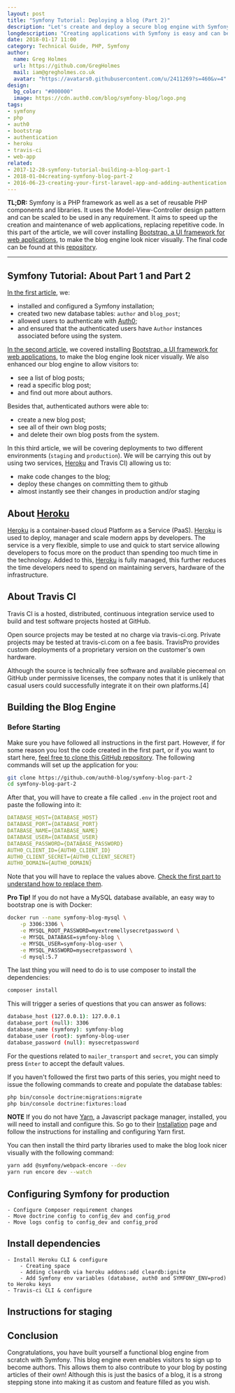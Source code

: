 ```yaml
---
layout: post
title: "Symfony Tutorial: Deploying a blog (Part 2)"
description: "Let's create and deploy a secure blog engine with Symfony."
longdescription: "Creating applications with Symfony is easy and can be scaled to be used in any requirement. The tools that it provides to create and maintain web applications is amazing and replaces repetitive tasks. Let's use Symfony to create a blog engine."
date: 2018-01-17 11:00
category: Technical Guide, PHP, Symfony
author:
  name: Greg Holmes
  url: https://github.com/GregHolmes
  mail: iam@gregholmes.co.uk
  avatar: "https://avatars0.githubusercontent.com/u/2411269?s=460&v=4"
design:
  bg_color: "#000000"
  image: https://cdn.auth0.com/blog/symfony-blog/logo.png
tags:
- symfony
- php
- auth0
- bootstrap
- authentication
- heroku
- travis-ci
- web-app
related:
- 2017-12-28-symfony-tutorial-building-a-blog-part-1
- 2018-01-04creating-symfony-blog-part-2
- 2016-06-23-creating-your-first-laravel-app-and-adding-authentication
---
```


**TL;DR:** Symfony is a PHP framework as well as a set of reusable PHP components and libraries. It uses the Model-View-Controller design pattern and can be scaled to be used in any requirement. It aims to speed up the creation and maintenance of web applications, replacing repetitive code. In this part of the article, we will cover installing [Bootstrap, a UI framework for web applications](https://getbootstrap.com/), to make the blog engine look nicer visually. The final code can be found at this [repository](https://github.com/auth0-blog/symfony-blog-part-2).

---


## Symfony Tutorial: About Part 1 and Part 2

[In the first article](https://auth0.com/blog/symfony-tutorial-building-a-blog-part-1/), we:

* installed and configured a Symfony installation;
* created two new database tables: `author` and `blog_post`;
* allowed users to authenticate with [Auth0](https://auth0.com);
* and ensured that the authenticated users have `Author` instances associated before using the system.

[In the second article](https://auth0.com/blog/creating-symfony-blog-part-2/), we covered installing [Bootstrap, a UI framework for web applications](https://getbootstrap.com/), to make the blog engine look nicer visually. We also enhanced our blog engine to allow visitors to:

* see a list of blog posts;
* read a specific blog post;
* and find out more about authors.

Besides that, authenticated authors were able to:

* create a new blog post;
* see all of their own blog posts;
* and delete their own blog posts from the system.

In this third article, we will be covering deployments to two different environments (`staging` and `production`). We will be carrying this out by using two services, [Heroku](https://www.heroku.com) and Travis CI) allowing us to:

* make code changes to the blog;
* deploy these changes on committing them to github
* almost instantly see their changes in production and/or staging

## About [Heroku](https://www.heroku.com)

[Heroku](https://www.heroku.com) is a container-based cloud Platform as a Service (PaaS). [Heroku](https://www.heroku.com) is used to deploy, manager and scale modern apps by developers. The service is a very flexible, simple to use and quick to start service allowing developers to focus more on the product than spending too much time in the technology. Added to this, [Heroku](https://www.heroku.com) is fully managed, this further reduces the time developers need to spend on maintaining servers, hardware of the infrastructure.

## About Travis CI

Travis CI is a hosted, distributed, continuous integration service used to build and test software projects hosted at GitHub.
 
Open source projects may be tested at no charge via travis-ci.org. Private projects may be tested at travis-ci.com on a fee basis. TravisPro provides custom deployments of a proprietary version on the customer's own hardware.
 
Although the source is technically free software and available piecemeal on GitHub under permissive licenses, the company notes that it is unlikely that casual users could successfully integrate it on their own platforms.[4]

## Building the Blog Engine

### Before Starting

Make sure you have followed all instructions in the first part. However, if for some reason you lost the code created in the first part, or if you want to start here, [feel free to clone this GitHub repository](https://github.com/auth0-blog/symfony-blog-part-1). The following commands will set up the application for you:

```bash
git clone https://github.com/auth0-blog/symfony-blog-part-2
cd symfony-blog-part-2
```

After that, you will have to create a file called `.env` in the project root and paste the following into it:

```yml
DATABASE_HOST={DATABASE_HOST}
DATABASE_PORT={DATABASE_PORT}
DATABASE_NAME={DATABASE_NAME}
DATABASE_USER={DATABASE_USER}
DATABASE_PASSWORD={DATABASE_PASSWORD}
AUTH0_CLIENT_ID={AUTH0_CLIENT_ID}
AUTH0_CLIENT_SECRET={AUTH0_CLIENT_SECRET}
AUTH0_DOMAIN={AUTH0_DOMAIN}
```

Note that you will have to replace the values above. [Check the first part to understand how to replace them](https://auth0.com/blog/symfony-tutorial-building-a-blog-part-1/).

__Pro Tip!__ If you do not have a MySQL database available, an easy way to bootstrap one is with Docker:

```bash
docker run --name symfony-blog-mysql \
    -p 3306:3306 \
    -e MYSQL_ROOT_PASSWORD=myextremellysecretpassword \
    -e MYSQL_DATABASE=symfony-blog \
    -e MYSQL_USER=symfony-blog-user \
    -e MYSQL_PASSWORD=mysecretpassword \
    -d mysql:5.7
```

The last thing you will need to do is to use composer to install the dependencies:

```bash
composer install
```

This will trigger a series of questions that you can answer as follows:

```bash
database_host (127.0.0.1): 127.0.0.1
database_port (null): 3306
database_name (symfony): symfony-blog
database_user (root): symfony-blog-user
database_password (null): mysecretpassword
```

For the questions related to `mailer_transport` and `secret`, you can simply press `Enter` to accept the default values.

If you haven't followed the first two parts of this series, you might need to issue the following commands to create and populate the database tables:

```bash
php bin/console doctrine:migrations:migrate
php bin/console doctrine:fixtures:load
```

__NOTE__ If you do not have [Yarn](https://yarnpkg.com), a Javascript package manager, installed, you will need to install and configure this. So go to their [Installation](https://yarnpkg.com/lang/en/docs/install/) page and follow the instructions for installing and configuring Yarn first.

You can then install the third party libraries used to make the blog look nicer visually with the following command:

```bash
yarn add @symfony/webpack-encore --dev
yarn run encore dev --watch
```

## Configuring Symfony for production
    - Configure Composer requirement changes
    - Move doctrine config to config_dev and config_prod
    - Move logs config to config_dev and config_prod

## Install dependencies
    - Install Heroku CLI & configure
        - Creating space
        - Adding cleardb via heroku addons:add cleardb:ignite
        - Add Symfony env variables (database, auth0 and SYMFONY_ENV=prod) to Heroku keys
    - Travis-ci CLI & configure

## Instructions for staging

## Conclusion

Congratulations, you have built yourself a functional blog engine from scratch with Symfony. This blog engine even enables visitors to sign up to become authors. This allows them to also contribute to your blog by posting articles of their own! Although this is just the basics of a blog, it is a strong stepping stone into making it as custom and feature filled as you wish.
